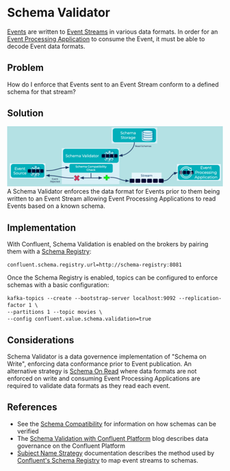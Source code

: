 # Schema Validator
[Events](../event/event.md) are written to [Event Streams](../event-stream/event-stream.md) in various data formats. In order for an [Event Processing Application](../event-processing/event-processing-application.md) to consume the Event, it must be able to decode Event data formats.

## Problem
How do I enforce that Events sent to an Event Stream conform to a defined schema for that stream?

## Solution
![schema-validator](../img/schema-validator.png)
A Schema Validator enforces the data format for Events prior to them being written to an Event Stream allowing Event Processing Applications to read Events based on a known schema.

## Implementation
With Confluent, Schema Validation is enabled on the brokers by pairing them with a [Schema Registry](https://docs.confluent.io/platform/current/schema-registry/index.html):
```
confluent.schema.registry.url=http://schema-registry:8081 
```

Once the Schema Registry is enabled, topics can be configured to enforce schemas with a basic configuration:
```
kafka-topics --create --bootstrap-server localhost:9092 --replication-factor 1 \
--partitions 1 --topic movies \
--config confluent.value.schema.validation=true
```

## Considerations
Schema Validator is a data governence implementation of "Schema on Write", enforcing data conformance prior to Event publication. An alternative strategy is [Schema On Read](../event/schema-on-read.md) where data formats are not enforced on write and consuming Event Processing Applications are required to validate data formats as they read each event. 

## References
* See the [Schema Compatibility](../event-stream/schema-compatibility.md) for information on how schemas can be verified
* The [Schema Validation with Confluent Platform](https://www.confluent.io/blog/data-governance-with-schema-validation/) blog describes data governance on the Confluent Platform
* [Subject Name Strategy](https://docs.confluent.io/platform/current/schema-registry/serdes-develop/index.html#subject-name-strategy) documentation describes the method used by [Confluent's Schema Registry](https://docs.confluent.io/platform/current/schema-registry/index.html) to map event streams to schemas.
